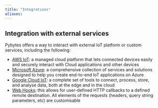 ```yaml
---
title: "Integrations"
aliases:
---
```


## Integration with external services

Pybytes offers a way to interact with external IoT platform or custom services, including the following:

* [AWS IoT](amazon-iot.md): a managed cloud platform that lets connected devices easily and securely interact with Cloud applications and other devices
* [Microsoft Azure](azure.md): a comprehensive collection of services and solutions designed to help you create end-to-end IoT applications on Azure
* [Google Cloud IoT](google.md): a complete set of tools to connect, process, store, and analyse data, both at the edge and in the cloud
* [Web Hooks](webhooks.md): this allows for user-defined HTTP callbacks to a defined remote destination. All elements of the requests (headers, query string parameters, etc) are customisable

